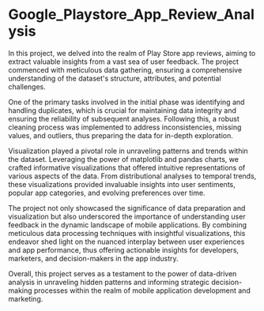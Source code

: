# Google_Playstore_App_Review_Analysis
In this project, we delved into the realm of Play Store app reviews, aiming to extract valuable insights from a vast sea of user feedback. The project commenced with meticulous data gathering, ensuring a comprehensive understanding of the dataset's structure, attributes, and potential challenges.

One of the primary tasks involved in the initial phase was identifying and handling duplicates, which is crucial for maintaining data integrity and ensuring the reliability of subsequent analyses. Following this, a robust cleaning process was implemented to address inconsistencies, missing values, and outliers, thus preparing the data for in-depth exploration.

Visualization played a pivotal role in unraveling patterns and trends within the dataset. Leveraging the power of matplotlib and pandas charts, we crafted informative visualizations that offered intuitive representations of various aspects of the data. From distributional analyses to temporal trends, these visualizations provided invaluable insights into user sentiments, popular app categories, and evolving preferences over time.

The project not only showcased the significance of data preparation and visualization but also underscored the importance of understanding user feedback in the dynamic landscape of mobile applications. By combining meticulous data processing techniques with insightful visualizations, this endeavor shed light on the nuanced interplay between user experiences and app performance, thus offering actionable insights for developers, marketers, and decision-makers in the app industry.

Overall, this project serves as a testament to the power of data-driven analysis in unraveling hidden patterns and informing strategic decision-making processes within the realm of mobile application development and marketing.





